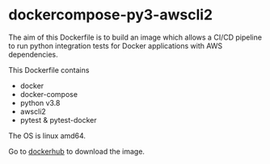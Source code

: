 # dockercompose-py3-awscli2

The aim of this Dockerfile is to build an image which allows a CI/CD pipeline to run python integration tests for Docker applications with AWS dependencies.

This Dockerfile contains 
 - docker
 - docker-compose
 - python v3.8
 - awscli2
 - pytest & pytest-docker

The OS is linux amd64.

Go to [dockerhub](https://hub.docker.com/repository/docker/sassy19a/dockercompose-py3-awscli2/) to download the image.
